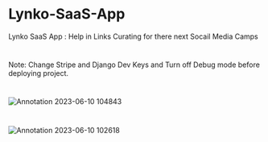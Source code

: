 # Lynko-SaaS-App
 Lynko SaaS App : Help in Links Curating  for there next Socail Media Camps

#
Note: Change Stripe and Django Dev Keys and Turn off Debug mode before deploying project.

#
![Annotation 2023-06-10 104843](https://github.com/ACMOIDRE/Lynko-SaaS-App/assets/26376925/a0b4f3a5-8750-4aab-8d37-439770513485)


#

![Annotation 2023-06-10 102618](https://github.com/ACMOIDRE/Lynko-SaaS-App/assets/26376925/93f1bec6-f260-4627-9b47-0c4eaf9f1b1e)
